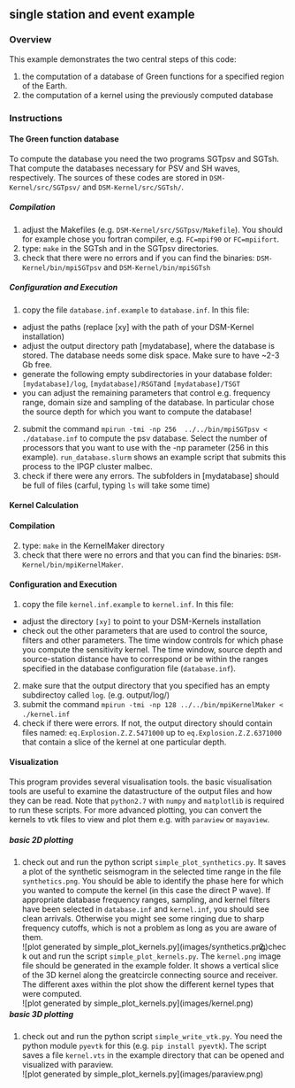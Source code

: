 ## single station and event example

### Overview
This example demonstrates the two central steps of this code:

1. the computation of a database of Green functions for a specified region of the Earth.
2. the computation of a kernel using the previously computed database

### Instructions
#### The Green function database
To compute the database you need the two programs SGTpsv and SGTsh. That
compute the databases necessary for PSV and SH waves, respectively. The sources
of these codes are stored in `DSM-Kernel/src/SGTpsv/` and `DSM-Kernel/src/SGTsh/`.

##### Compilation
1. adjust the Makefiles (e.g. `DSM-Kernel/src/SGTpsv/Makefile`). You should for
   example chose you fortran compiler, e.g. `FC=mpif90` or `FC=mpiifort`.
2. type: `make` in the SGTsh and in the SGTpsv directories.
3. check that there were no errors and if you can find the binaries:
   `DSM-Kernel/bin/mpiSGTpsv` and `DSM-Kernel/bin/mpiSGTsh`

##### Configuration and Execution
1. copy the file `database.inf.example` to `database.inf`. In this file:
 * adjust the paths (replace [xy] with the path of your DSM-Kernel installation)
 * adjust the output directory path [mydatabase], where the database is stored.
   The database needs some disk space. Make sure to have ~2-3 Gb free.
 * generate the following empty subdirectories in your database folder:
   `[mydatabase]/log`, `[mydatabase]/RSGT`and `[mydatabase]/TSGT`
 * you can adjust the remaining parameters that control e.g. frequency range,
   domain size and sampling of the database. In particular chose the source depth
   for which you want to compute the database!
2. submit the command `mpirun -tmi -np 256  ../../bin/mpiSGTpsv < ./database.inf`
   to compute the psv database. Select the number of processors that you want to use
   with the -np parameter (256 in this example). `run_database.slurm` shows an
   example script that submits this process to the IPGP cluster malbec.
3. check if there were any errors. The subfolders in [mydatabase] should
   be full of files (carful, typing `ls` will take some time)

#### Kernel Calculation
#### Compilation
2. type: `make` in the KernelMaker directory
3. check that there were no errors and that you can find the binaries:
   `DSM-Kernel/bin/mpiKernelMaker`.

#### Configuration and Execution
1. copy the file `kernel.inf.example` to `kernel.inf`. In this file:
 * adjust the directory `[xy]` to point to your DSM-Kernels installation
 * check out the other parameters that are used to control the source, filters
   and other parameters. The time window controls for which phase you compute
   the sensitivity kernel. The time window, source depth and source-station distance
   have to correspond or be within the ranges specified
   in the database configuration file (`database.inf`).
2. make sure that the output directory that you specified has an empty subdirectoy
   called `log`. (e.g. output/log/)
3. submit the command `mpirun -tmi -np 128 ../../bin/mpiKernelMaker < ./kernel.inf`
4. check if there were errors. If not, the output directory should contain
   files named: `eq.Explosion.Z.Z.5471000` up to `eq.Explosion.Z.Z.6371000` that
   contain a slice of the kernel at one particular depth.

#### Visualization
This program provides several visualisation tools. the basic visualisation
tools are useful to examine the datastructure of the output files and how
they can be read. Note that `python2.7` with `numpy` and `matplotlib` is required
to run these scripts. For more advanced plotting, you can convert the kernels
to vtk files to view and plot them e.g. with `paraview` or `mayaview`.

##### basic 2D plotting
1. check out and run the python script `simple_plot_synthetics.py`. It saves a
   plot of the synthetic seismogram in the selected time range in the file
   `synthetics.png`. You should be able to identify the phase here for which you
   wanted to compute the kernel (in this case the direct P wave). If appropriate
   database frequency ranges, sampling, and kernel filters have been selected in
   `database.inf` and `kernel.inf`, you should see clean arrivals. Otherwise you
   might see some ringing due to sharp frequency cutoffs, which is not a problem
   as long as you are aware of them.
   <div style="float:left" markdown="1">
   ![plot generated by simple_plot_kernels.py](images/synthetics.png)
   </div>
2. check out and run the script `simple_plot_kernels.py`. The `kernel.png` image file
   should be generated in the example folder.
   It shows a vertical slice of the 3D kernel along the greatcircle connecting source
   and receiver. The different axes within the plot show the different kernel types
   that were computed.
   <div style="float:left" markdown="1">
   ![plot generated by simple_plot_kernels.py](images/kernel.png)
   </div>

##### basic 3D plotting
1. check out and run the python script `simple_write_vtk.py`. You need the
   python module `pyevtk` for this (e.g. `pip install pyevtk`). The script saves a
   file `kernel.vts` in the example directory that can be opened and visualized
   with paraview.
   <div style="float:left" markdown="1">
   ![plot generated by simple_plot_kernels.py](images/paraview.png)
   </div>
